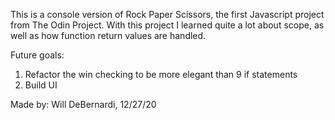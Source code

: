 This is a console version of Rock Paper Scissors, the first Javascript project from The Odin Project. With this project I learned quite a lot about scope, as well as how function return values are handled.

Future goals: 
1. Refactor the win checking to be more elegant than 9 if statements
2. Build UI

Made by: Will DeBernardi, 12/27/20